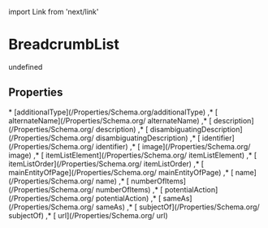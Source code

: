 import Link from 'next/link'
# BreadcrumbList

undefined

## Properties

<Grid>
* [additionalType](/Properties/Schema.org/additionalType)
,* [ alternateName](/Properties/Schema.org/ alternateName)
,* [ description](/Properties/Schema.org/ description)
,* [ disambiguatingDescription](/Properties/Schema.org/ disambiguatingDescription)
,* [ identifier](/Properties/Schema.org/ identifier)
,* [ image](/Properties/Schema.org/ image)
,* [ itemListElement](/Properties/Schema.org/ itemListElement)
,* [ itemListOrder](/Properties/Schema.org/ itemListOrder)
,* [ mainEntityOfPage](/Properties/Schema.org/ mainEntityOfPage)
,* [ name](/Properties/Schema.org/ name)
,* [ numberOfItems](/Properties/Schema.org/ numberOfItems)
,* [ potentialAction](/Properties/Schema.org/ potentialAction)
,* [ sameAs](/Properties/Schema.org/ sameAs)
,* [ subjectOf](/Properties/Schema.org/ subjectOf)
,* [ url](/Properties/Schema.org/ url)

</Grid>

